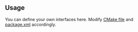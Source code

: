## Usage

You can define your own interfaces here. Modify [CMake file](CMakeLists.txt) and [package.xml](package.xml) accordingly.